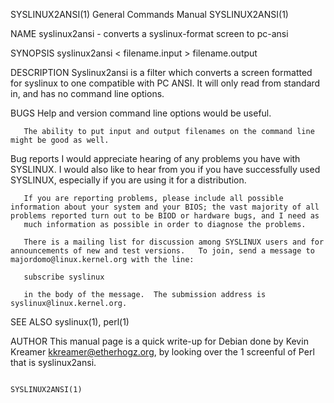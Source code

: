 SYSLINUX2ANSI(1)                                                                           General Commands Manual                                                                           SYSLINUX2ANSI(1)



NAME
       syslinux2ansi - converts a syslinux-format screen to pc-ansi

SYNOPSIS
       syslinux2ansi < filename.input > filename.output

DESCRIPTION
       Syslinux2ansi is a filter which converts a screen formatted for syslinux to one compatible with PC ANSI.  It will only read from standard in, and has no command line options.

BUGS
       Help and version command line options would be useful.

       The ability to put input and output filenames on the command line might be good as well.

   Bug reports
       I would appreciate hearing of any problems you have with SYSLINUX.  I would also like to hear from you if you have successfully used SYSLINUX, especially if you are using it for a distribution.

       If you are reporting problems, please include all possible information about your system and your BIOS; the vast majority of all problems reported turn out to be BIOD or hardware bugs, and I need as
       much information as possible in order to diagnose the problems.

       There is a mailing list for discussion among SYSLINUX users and for announcements of new and test versions.   To join, send a message to majordomo@linux.kernel.org with the line:

       subscribe syslinux

       in the body of the message.  The submission address is syslinux@linux.kernel.org.

SEE ALSO
       syslinux(1), perl(1)

AUTHOR
       This manual page is a quick write-up for Debian done by Kevin Kreamer <kkreamer@etherhogz.org>, by looking over the 1 screenful of Perl that is syslinux2ansi.



                                                                                                                                                                                             SYSLINUX2ANSI(1)
